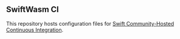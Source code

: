 ## SwiftWasm CI

This repository hosts configuration files for [Swift Community-Hosted Continuous Integration](https://github.com/apple/swift-community-hosted-continuous-integration).
